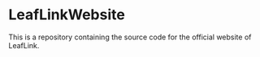 # LeafLinkWebsite

This is a repository containing the source code for the official website of LeafLink.
